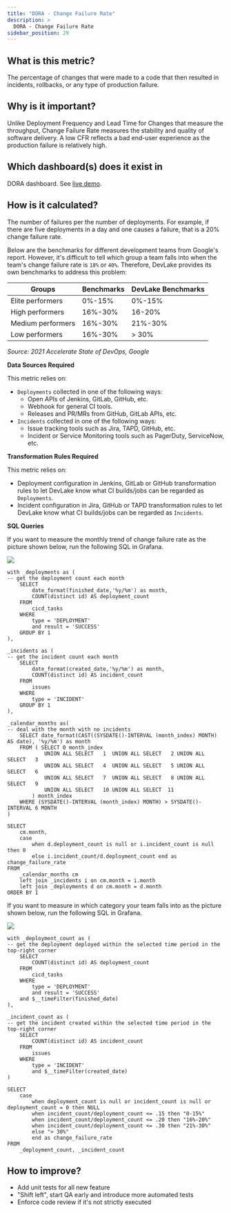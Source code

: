 ```yaml
---
title: "DORA - Change Failure Rate"
description: >
  DORA - Change Failure Rate
sidebar_position: 29
---
```


## What is this metric? 
The percentage of changes that were made to a code that then resulted in incidents, rollbacks, or any type of production failure.

## Why is it important?
Unlike Deployment Frequency and Lead Time for Changes that measure the throughput, Change Failure Rate measures the stability and quality of software delivery. A low CFR reflects a bad end-user experience as the production failure is relatively high.

## Which dashboard(s) does it exist in
DORA dashboard. See [live demo](https://grafana-lake.demo.devlake.io/grafana/d/qNo8_0M4z/dora?orgId=1).


## How is it calculated?
The number of failures per the number of deployments. For example, if there are five deployments in a day and one causes a failure, that is a 20% change failure rate.

Below are the benchmarks for different development teams from Google's report. However, it's difficult to tell which group a team falls into when the team's change failure rate is `18%` or `40%`. Therefore, DevLake provides its own benchmarks to address this problem:

| Groups           | Benchmarks      | DevLake Benchmarks |
| -----------------| ----------------| -------------------|
| Elite performers | 0%-15%          | 0%-15%             |
| High performers  | 16%-30%         | 16-20%             |
| Medium performers| 16%-30%         | 21%-30%            |
| Low performers   | 16%-30%         | > 30%              |

<p><i>Source: 2021 Accelerate State of DevOps, Google</i></p>

<b>Data Sources Required</b>

This metric relies on:
- `Deployments` collected in one of the following ways:
  - Open APIs of Jenkins, GitLab, GitHub, etc.
  - Webhook for general CI tools.
  - Releases and PR/MRs from GitHub, GitLab APIs, etc.
- `Incidents` collected in one of the following ways:
  - Issue tracking tools such as Jira, TAPD, GitHub, etc.
  - Incident or Service Monitoring tools such as PagerDuty, ServiceNow, etc.

<b>Transformation Rules Required</b>

This metric relies on:
- Deployment configuration in Jenkins, GitLab or GitHub transformation rules to let DevLake know what CI builds/jobs can be regarded as `Deployments`.
- Incident configuration in Jira, GitHub or TAPD transformation rules to let DevLake know what CI builds/jobs can be regarded as `Incidents`.

<b>SQL Queries</b>

If you want to measure the monthly trend of change failure rate as the picture shown below, run the following SQL in Grafana.

![](/img/Metrics/cfr-monthly.jpeg)

```
with _deployments as (
-- get the deployment count each month
	SELECT
		date_format(finished_date,'%y/%m') as month,
		COUNT(distinct id) AS deployment_count
	FROM
		cicd_tasks
	WHERE
		type = 'DEPLOYMENT'
		and result = 'SUCCESS'
	GROUP BY 1
),

_incidents as (
-- get the incident count each month
	SELECT
		date_format(created_date,'%y/%m') as month,
		COUNT(distinct id) AS incident_count
	FROM
		issues
	WHERE
		type = 'INCIDENT'
	GROUP BY 1
),

_calendar_months as(
-- deal with the month with no incidents
	SELECT date_format(CAST((SYSDATE()-INTERVAL (month_index) MONTH) AS date), '%y/%m') as month
	FROM ( SELECT 0 month_index
			UNION ALL SELECT   1  UNION ALL SELECT   2 UNION ALL SELECT   3
			UNION ALL SELECT   4  UNION ALL SELECT   5 UNION ALL SELECT   6
			UNION ALL SELECT   7  UNION ALL SELECT   8 UNION ALL SELECT   9
			UNION ALL SELECT   10 UNION ALL SELECT  11
		) month_index
	WHERE (SYSDATE()-INTERVAL (month_index) MONTH) > SYSDATE()-INTERVAL 6 MONTH	
)

SELECT 
	cm.month,
	case 
		when d.deployment_count is null or i.incident_count is null then 0 
		else i.incident_count/d.deployment_count end as change_failure_rate
FROM 
	_calendar_months cm
	left join _incidents i on cm.month = i.month
	left join _deployments d on cm.month = d.month
ORDER BY 1
```

If you want to measure in which category your team falls into as the picture shown below, run the following SQL in Grafana.

![](/img/Metrics/cfr-text.jpeg)

```
with _deployment_count as (
-- get the deployment deployed within the selected time period in the top-right corner
	SELECT
		COUNT(distinct id) AS deployment_count
	FROM
		cicd_tasks
	WHERE
		type = 'DEPLOYMENT'
		and result = 'SUCCESS'
    and $__timeFilter(finished_date)
),

_incident_count as (
-- get the incident created within the selected time period in the top-right corner
	SELECT
		COUNT(distinct id) AS incident_count
	FROM
		issues
	WHERE
		type = 'INCIDENT'
		and $__timeFilter(created_date)
)

SELECT 
	case 
		when deployment_count is null or incident_count is null or deployment_count = 0 then NULL 
		when incident_count/deployment_count <= .15 then "0-15%"
		when incident_count/deployment_count <= .20 then "16%-20%"
		when incident_count/deployment_count <= .30 then "21%-30%"
		else "> 30%"
		end as change_failure_rate
FROM 
	_deployment_count, _incident_count
```

## How to improve?
- Add unit tests for all new feature
- "Shift left", start QA early and introduce more automated tests
- Enforce code review if it's not strictly executed
